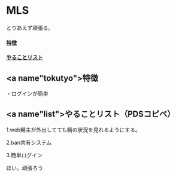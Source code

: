 # MLS
とりあえず頑張る。
####  [特徴](##tokutyo)
####  [やることリスト](##list)
## <a name"tokutyo"></a>特徴
・ログインが簡単
## <a name"list"></a>やることリスト（PDSコピペ）
1.web鯖主が外出してても鯖の状況を見れるようにする。

2.ban共有システム

3.簡単ログイン

ほい。頑張ろう
